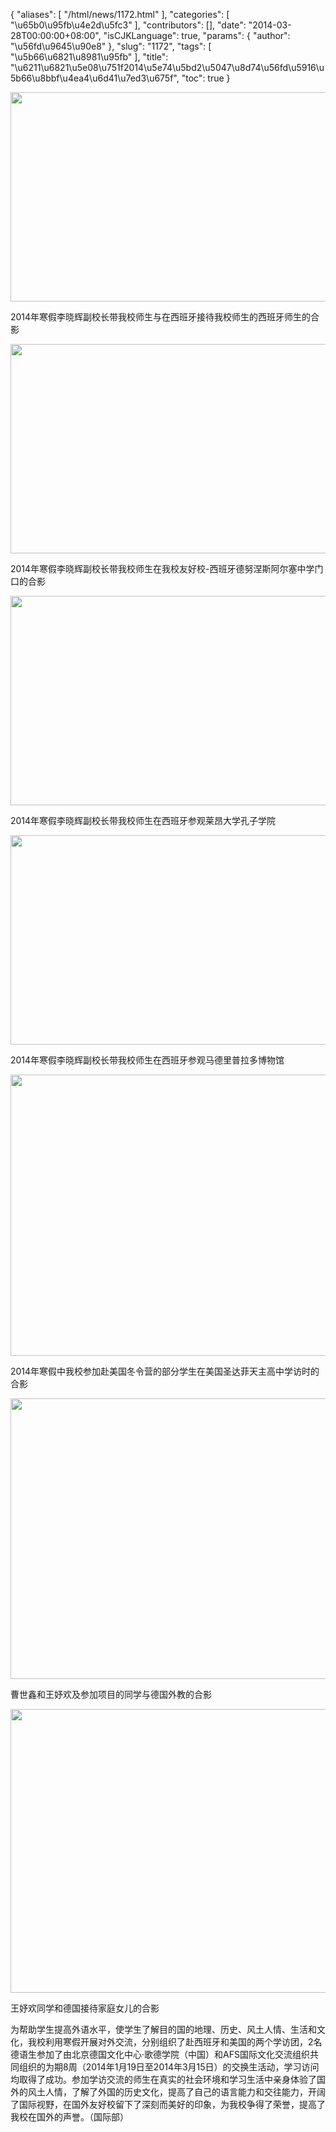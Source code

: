 {
    "aliases": [
        "/html/news/1172.html"
    ],
    "categories": [
        "\u65b0\u95fb\u4e2d\u5fc3"
    ],
    "contributors": [],
    "date": "2014-03-28T00:00:00+08:00",
    "isCJKLanguage": true,
    "params": {
        "author": "\u56fd\u9645\u90e8"
    },
    "slug": "1172",
    "tags": [
        "\u5b66\u6821\u8981\u95fb"
    ],
    "title": "\u6211\u6821\u5e08\u751f2014\u5e74\u5bd2\u5047\u8d74\u56fd\u5916\u5b66\u8bbf\u4ea4\u6d41\u7ed3\u675f",
    "toc": true
}


<img
    src="https://cdn.tfls.online/mirror/full/73c05aed2c195a9f183834af89fff56c5b12f635.jpg"
    style="display:block;margin-left:auto;margin-right:auto;"
    decoding="async"
    fetchpriority="auto"
    loading="lazy"
    height="335"
    width="600"
/>




2014年寒假李晓辉副校长带我校师生与在西班牙接待我校师生的西班牙师生的合影





<img
    src="https://cdn.tfls.online/mirror/full/dafa5fb6e29150c6f7e488cf12c36a30d47c2be0.jpg"
    style="display:block;margin-left:auto;margin-right:auto;"
    decoding="async"
    fetchpriority="auto"
    loading="lazy"
    height="335"
    width="600"
/>




2014年寒假李晓辉副校长带我校师生在我校友好校-西班牙德努涅斯阿尔塞中学门口的合影





<img
    src="https://cdn.tfls.online/mirror/full/7e84ad6148da80611e11125f79a9f31b37183d76.jpg"
    style="display:block;margin-left:auto;margin-right:auto;"
    decoding="async"
    fetchpriority="auto"
    loading="lazy"
    height="335"
    width="600"
/>




2014年寒假李晓辉副校长带我校师生在西班牙参观莱昂大学孔子学院





<img
    src="https://cdn.tfls.online/mirror/full/b59c9b645461f24c0d23fa96af1713b9b41c7565.jpg"
    style="display:block;margin-left:auto;margin-right:auto;"
    decoding="async"
    fetchpriority="auto"
    loading="lazy"
    height="335"
    width="600"
/>




2014年寒假李晓辉副校长带我校师生在西班牙参观马德里普拉多博物馆





<img
    src="https://cdn.tfls.online/mirror/full/bb69047a23dfe024fcb52265858d23e300f3678e.jpg"
    style="display:block;margin-left:auto;margin-right:auto;"
    decoding="async"
    fetchpriority="auto"
    loading="lazy"
    height="450"
    width="600"
/>




2014年寒假中我校参加赴美国冬令营的部分学生在美国圣达菲天主高中学访时的合影





<img
    src="https://cdn.tfls.online/mirror/full/72e735598edaca095e543927d99405e873b89fa5.jpg"
    style="display:block;margin-left:auto;margin-right:auto;"
    decoding="async"
    fetchpriority="auto"
    loading="lazy"
    height="449"
    width="600"
/>




曹世鑫和王妤欢及参加项目的同学与德国外教的合影





<img
    src="https://cdn.tfls.online/mirror/full/09ee8f9f8f3a6c986a155c6313972657b7b4ada5.jpg"
    style="display:block;margin-left:auto;margin-right:auto;"
    decoding="async"
    fetchpriority="auto"
    loading="lazy"
    height="454"
    width="600"
/>




王妤欢同学和德国接待家庭女儿的合影




 




为帮助学生提高外语水平，使学生了解目的国的地理、历史、风土人情、生活和文化，我校利用寒假开展对外交流，分别组织了赴西班牙和美国的两个学访团，2名德语生参加了由北京德国文化中心·歌德学院（中国）和AFS国际文化交流组织共同组织的为期8周（2014年1月19日至2014年3月15日）的交换生活动，学习访问均取得了成功。参加学访交流的师生在真实的社会环境和学习生活中亲身体验了国外的风土人情，了解了外国的历史文化，提高了自己的语言能力和交往能力，开阔了国际视野，在国外友好校留下了深刻而美好的印象，为我校争得了荣誉，提高了我校在国外的声誉。（国际部） 



  


  








